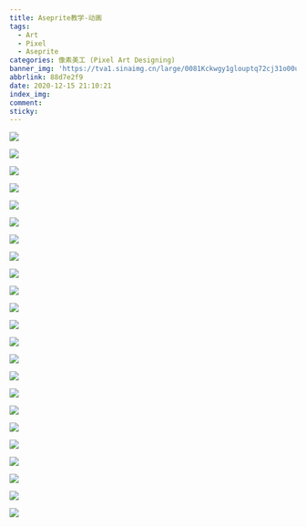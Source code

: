 ```yaml
---
title: Aseprite教学-动画
tags:
  - Art
  - Pixel
  - Aseprite
categories: 像素美工 (Pixel Art Designing)
banner_img: 'https://tva1.sinaimg.cn/large/0081Kckwgy1glouptq72cj31o00u0dgr.jpg'
abbrlink: 88d7e2f9
date: 2020-12-15 21:10:21
index_img:
comment:
sticky:
---
```






<!--more-->



![](https://tva1.sinaimg.cn/large/0081Kckwgy1gloukz3p07j313g0m8dfr.jpg)

![](https://tva1.sinaimg.cn/large/0081Kckwgy1gloul1wou3j313g0m8mx2.jpg)

![](https://tva1.sinaimg.cn/large/0081Kckwgy1gloukrnscmj313g0m8mx2.jpg)

![](https://tva1.sinaimg.cn/large/0081Kckwgy1gloukv9f17j313g0m8jra.jpg)

![](https://tva1.sinaimg.cn/large/0081Kckwgy1gloul2b2hij313g0m8gli.jpg)

![](https://tva1.sinaimg.cn/large/0081Kckwgy1glouksphvbj313g0m8dfq.jpg)

![](https://tva1.sinaimg.cn/large/0081Kckwgy1gloukzl9ggj313g0m8gli.jpg)

![](https://tva1.sinaimg.cn/large/0081Kckwgy1gloul2q4r2j313g0m8mx2.jpg)

![](https://tva1.sinaimg.cn/large/0081Kckwgy1gloukw8s9cj313g0m8mx2.jpg)

![](https://tva1.sinaimg.cn/large/0081Kckwgy1gloukr1vkjj313g0m8mx2.jpg)

![](https://tva1.sinaimg.cn/large/0081Kckwgy1gloukzvf2oj313g0m8mx2.jpg)

![](https://tva1.sinaimg.cn/large/0081Kckwgy1gloukwqxqcj313g0m8mx2.jpg)

![](https://tva1.sinaimg.cn/large/0081Kckwgy1gloul4oipdj313g0m8gli.jpg)

![](https://tva1.sinaimg.cn/large/0081Kckwgy1gloul3q1tjj313g0m8dfq.jpg)

![](https://tva1.sinaimg.cn/large/0081Kckwgy1gloul52fhcj313g0m8gli.jpg)

![](https://tva1.sinaimg.cn/large/0081Kckwgy1gloul0e2x2j313g0m8mx2.jpg)

![](https://tva1.sinaimg.cn/large/0081Kckwgy1gloukxky4bj313g0m8mx2.jpg)

![](https://tva1.sinaimg.cn/large/0081Kckwgy1gloul44c0wj313g0m83yf.jpg)

![](https://tva1.sinaimg.cn/large/0081Kckwgy1gloul0yb3ej313g0m8a9z.jpg)

![](https://tva1.sinaimg.cn/large/0081Kckwgy1gloul19vjsj313g0m83yf.jpg)

![](https://tva1.sinaimg.cn/large/0081Kckwgy1gloul37d40j313g0m8dfr.jpg)

![](https://tva1.sinaimg.cn/large/0081Kckwgy1gloukycj5kj313g0m8a9z.jpg)

![](https://tva1.sinaimg.cn/large/0081Kckwgy1gloukugrr3j313g0m80sn.jpg)